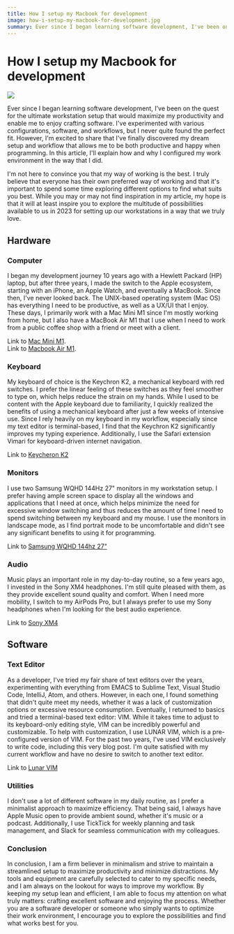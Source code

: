```yaml
---
title: How I setup my Macbook for development
image: how-i-setup-my-macbook-for-development.jpg
summary: Ever since I began learning software development, I've been on the quest for the ultimate workstation setup that would maximize my productivity and enable me to enjoy crafting software. I've experimented with various configurations, software, and workflows, but I never quite found the perfect fit. However, I'm excited to share that I've finally discovered my dream setup and workflow that allows me to be both productive and happy when programming. In this article, I'll explain how and why I configured my work environment in the way that I did.
---
```


# How I setup my Macbook for development

![](/images/how-i-setup-my-macbook-for-development.jpg)

Ever since I began learning software development, I've been on the quest for the ultimate workstation setup that would maximize my productivity and enable me to enjoy crafting software. I've experimented with various configurations, software, and workflows, but I never quite found the perfect fit. However, I'm excited to share that I've finally discovered my dream setup and workflow that allows me to be both productive and happy when programming. In this article, I'll explain how and why I configured my work environment in the way that I did.

I'm not here to convince you that my way of working is the best. I truly believe that everyone has their own preferred way of working and that it's important to spend some time exploring different options to find what suits you best. While you may or may not find inspiration in my article, my hope is that it will at least inspire you to explore the multitude of possibilities available to us in 2023 for setting up our workstations in a way that we truly love.

## Hardware

### Computer

I began my development journey 10 years ago with a Hewlett Packard (HP) laptop, but after three years, I made the switch to the Apple ecosystem, starting with an iPhone, an Apple Watch, and eventually a MacBook. Since then, I've never looked back. The UNIX-based operating system (Mac OS) has everything I need to be productive, as well as a UX/UI that I enjoy. These days, I primarily work with a Mac Mini M1 since I'm mostly working from home, but I also have a MacBook Air M1 that I use when I need to work from a public coffee shop with a friend or meet with a client.

Link to [Mac Mini M1](https://www.apple.com/mac-mini).  
Link to [Macbook Air M1](https://www.apple.com/macbook-air/).

### Keyboard

My keyboard of choice is the Keychron K2, a mechanical keyboard with red switches. I prefer the linear feeling of these switches as they feel smoother to type on, which helps reduce the strain on my hands. While I used to be content with the Apple keyboard due to familiarity, I quickly realized the benefits of using a mechanical keyboard after just a few weeks of intensive use. Since I rely heavily on my keyboard in my workflow, especially since my text editor is terminal-based, I find that the Keychron K2 significantly improves my typing experience. Additionally, I use the Safari extension Vimari for keyboard-driven internet navigation.

Link to [Keycheron K2](https://www.keychron.uk/products/keychron-k2-hot-swappable-wireless-mechanical-keyboard)

### Monitors

I use two Samsung WQHD 144Hz 27" monitors in my workstation setup. I prefer having ample screen space to display all the windows and applications that I need at once, which helps minimize the need for excessive window switching and thus reduces the amount of time I need to spend switching between my keyboard and my mouse. I use the monitors in landscape mode, as I find portrait mode to be uncomfortable and didn't see any significant benefits to using it for programming.

Link to [Samsung WQHD 144hz 27"](https://www.amazon.fr/gp/product/B07FCM5WXF/ref=ppx_yo_dt_b_asin_title_o02_s00?ie=UTF8&psc=1)

### Audio

Music plays an important role in my day-to-day routine, so a few years ago, I invested in the Sony XM4 headphones. I'm still quite pleased with them, as they provide excellent sound quality and comfort. When I need more mobility, I switch to my AirPods Pro, but I always prefer to use my Sony headphones when I'm looking for the best audio experience.

Link to [Sony XM4](https://www.sony.fr/electronics/casque-bandeau/wh-1000xm4)

## Software

### Text Editor

As a developer, I've tried my fair share of text editors over the years, experimenting with everything from EMACS to Sublime Text, Visual Studio Code, IntelliJ, Atom, and others. However, in each one, I found something that didn't quite meet my needs, whether it was a lack of customization options or excessive resource consumption. Eventually, I returned to basics and tried a terminal-based text editor: VIM. While it takes time to adjust to its keyboard-only editing style, VIM can be incredibly powerful and customizable. To help with customization, I use LUNAR VIM, which is a pre-configured version of VIM. For the past two years, I've used VIM exclusively to write code, including this very blog post. I'm quite satisfied with my current workflow and have no desire to switch to another text editor.

Link to [Lunar VIM](https://www.lunarvim.org)

### Utilities

I don't use a lot of different software in my daily routine, as I prefer a minimalist approach to maximize efficiency. That being said, I always have Apple Music open to provide ambient sound, whether it's music or a podcast. Additionally, I use TickTick for weekly planning and task management, and Slack for seamless communication with my colleagues.

### Conclusion

In conclusion, I am a firm believer in minimalism and strive to maintain a streamlined setup to maximize productivity and minimize distractions. My tools and equipment are carefully selected to cater to my specific needs, and I am always on the lookout for ways to improve my workflow. By keeping my setup lean and efficient, I am able to focus my attention on what truly matters: crafting excellent software and enjoying the process. Whether you are a software developer or someone who simply wants to optimize their work environment, I encourage you to explore the possibilities and find what works best for you.
